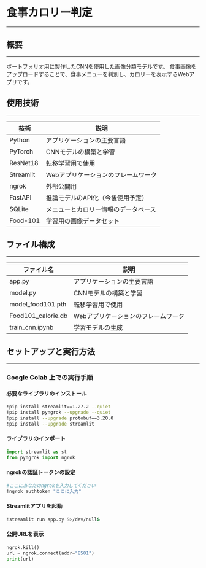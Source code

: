 # 食事カロリー判定
---

## 概要
---
ポートフォリオ用に製作したCNNを使用した画像分類モデルです。
食事画像をアップロードすることで、食事メニューを判別し、カロリーを表示するWebアプリです。

## 使用技術
---
| 技術         | 説明                                     |
|--------------|------------------------------------------|
| Python       | アプリケーションの主要言語              |
| PyTorch      | CNNモデルの構築と学習                   |
| ResNet18     | 転移学習用で使用                        |
| Streamlit    | Webアプリケーションのフレームワーク     |
| ngrok        | 外部公開用                              |
| FastAPI      | 推論モデルのAPI化（今後使用予定）       |
| SQLite       | メニューとカロリー情報のデータベース    |
| Food-101     | 学習用の画像データセット                |

## ファイル構成
---
| ファイル名         | 説明                                     |
|-------------------|------------------------------------------|
| app.py            | アプリケーションの主要言語                  |
| model.py          | CNNモデルの構築と学習                      |
| model_food101.pth | 転移学習用で使用                           |
| Food101_calorie.db| Webアプリケーションのフレームワーク          |
| train_cnn.ipynb   | 学習モデルの生成                           |

## セットアップと実行方法
---

### Google Colab 上での実行手順

#### 必要なライブラリのインストール
```bash
!pip install streamlit==1.27.2 --quiet
!pip install pyngrok --upgrade --quiet
!pip install --upgrade protobuf==3.20.0
!pip install --upgrade streamlit
```

#### ライブラリのインポート
```python
import streamlit as st
from pyngrok import ngrok
```

#### ngrokの認証トークンの設定
```bash
#ここにあなたのngrokを入力してください
!ngrok authtoken "ここに入力"
```

#### Streamlitアプリを起動
```bash
!streamlit run app.py &>/dev/null&
```

#### 公開URLを表示
```python
ngrok.kill()
url = ngrok.connect(addr="8501")
print(url)
```